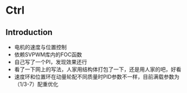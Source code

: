 # Ctrl

## Introduction

+ 电机的速度与位置控制
+ 依赖SVPWM库内的FOC函数
+ 自己写了一个PI，发现效果还行
+ 看了一下网上的写法，人家用结构体打包了一下，还是用人家的吧，好看
+ 速度环和位置环在动量轮配不同质量时PID参数不一样，目前满载参数为（1/3-7）配重优化
